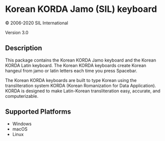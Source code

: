 Korean KORDA Jamo (SIL) keyboard
==============

© 2006-2020 SIL International

Version 3.0

Description
-----------

This package contains the Korean KORDA Jamo keyboard and the Korean KORDA Latin keyboard. The Korean KORDA keyboards create Korean hangeul from jamo or latin letters each time you press Spacebar.

The Korean KORDA keyboards are built to type Korean using the transliteration system KORDA (Korean Romanization for Data Application). KORDA is designed to make Latin-Korean transliteration easy, accurate, and computerizable.


Supported Platforms
-------------------
 * Windows
 * macOS
 * Linux

